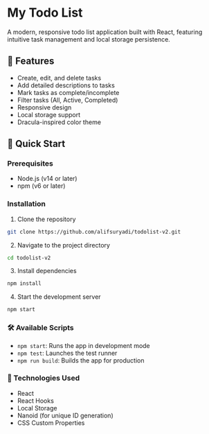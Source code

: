# My Todo List

A modern, responsive todo list application built with React, featuring intuitive task management and local storage persistence.

## 🌟 Features

- Create, edit, and delete tasks
- Add detailed descriptions to tasks
- Mark tasks as complete/incomplete
- Filter tasks (All, Active, Completed)
- Responsive design
- Local storage support
- Dracula-inspired color theme

## 🚀 Quick Start

### Prerequisites

- Node.js (v14 or later)
- npm (v6 or later)

### Installation

1. Clone the repository

```bash
git clone https://github.com/alifsuryadi/todolist-v2.git
```

2. Navigate to the project directory

```bash
cd todolist-v2
```

3. Install dependencies

```bash
npm install
```

4. Start the development server

```bash
npm start
```

### 🛠 Available Scripts

- `npm start`: Runs the app in development mode
- `npm test`: Launches the test runner
- `npm run build`: Builds the app for production

### 🔧 Technologies Used

- React
- React Hooks
- Local Storage
- Nanoid (for unique ID generation)
- CSS Custom Properties
